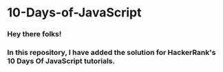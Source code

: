 # 10-Days-of-JavaScript

### Hey there folks!
### In this repository, I have added the solution for HackerRank's 10 Days Of JavaScript tutorials.
